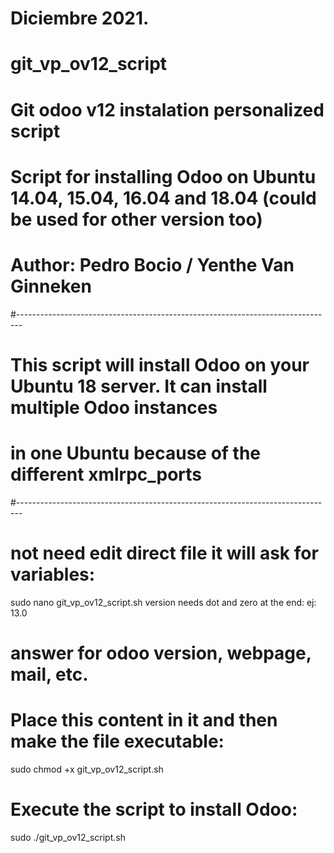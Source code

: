 
# Diciembre 2021.

# git_vp_ov12_script
# Git odoo v12 instalation personalized script
# Script for installing Odoo on Ubuntu 14.04, 15.04, 16.04 and 18.04 (could be used for other version too)
# Author: Pedro Bocio / Yenthe Van Ginneken
#-------------------------------------------------------------------------------
# This script will install Odoo on your Ubuntu 18 server. It can install multiple Odoo instances
# in one Ubuntu because of the different xmlrpc_ports
#-------------------------------------------------------------------------------
# not need edit direct file it will ask for variables:
  sudo nano git_vp_ov12_script.sh
  version needs dot and zero at the end: ej: 13.0
  # answer for odoo version, webpage, mail, etc.
# Place this content in it and then make the file executable:
  sudo chmod +x git_vp_ov12_script.sh
# Execute the script to install Odoo:
 sudo ./git_vp_ov12_script.sh

